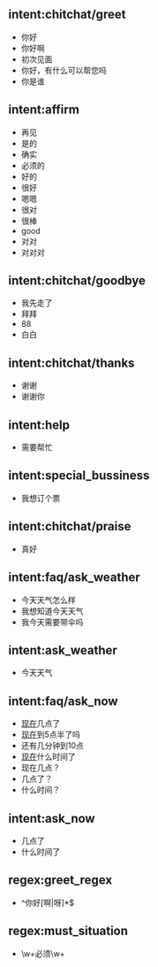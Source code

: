 ## intent:chitchat/greet
- 你好
- 你好啊
- 初次见面
- 你好，有什么可以帮您吗
- 你是谁

## intent:affirm
- 再见
- 是的
- 确实
- 必须的
- 好的
- 很好
- 嗯嗯
- 很对
- 很棒
- good
- 对对
- 对对对

## intent:chitchat/goodbye
- 我先走了
- 拜拜
- 88
- 白白

## intent:chitchat/thanks
- 谢谢
- 谢谢你

## intent:help
- 需要帮忙

## intent:special_bussiness
- 我想订个票

## intent:chitchat/praise
- 真好

## intent:faq/ask_weather
- 今天天气怎么样
- 我想知道今天天气
- 我今天需要带伞吗

## intent:ask_weather
- 今天天气

## intent:faq/ask_now
- [现在](TIME)几点了
- [现在](TIME)到5点半了吗
- 还有几分钟到10点
- [现在](TIME)什么时间了
- 现在几点？
- 几点了？
- 什么时间？

## intent:ask_now
- 几点了
- 什么时间了

## regex:greet_regex
- ^你好[啊|呀]*$

## regex:must_situation
- \\w+必须\\w+
